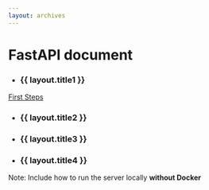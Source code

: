 ```yaml
---
layout: archives
---
```


# FastAPI document

- ### {{ layout.title1 }}

[First Steps](https://fastapi.tiangolo.com/tutorial/first-steps/)

- ### {{ layout.title2 }}
- ### {{ layout.title3 }}
- ### {{ layout.title4 }}

Note: Include how to run the server locally **without Docker**  

